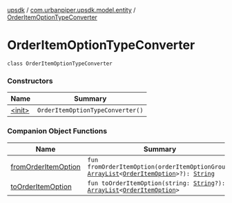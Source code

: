 [upsdk](../../index.md) / [com.urbanpiper.upsdk.model.entity](../index.md) / [OrderItemOptionTypeConverter](./index.md)

# OrderItemOptionTypeConverter

`class OrderItemOptionTypeConverter`

### Constructors

| Name | Summary |
|---|---|
| [&lt;init&gt;](-init-.md) | `OrderItemOptionTypeConverter()` |

### Companion Object Functions

| Name | Summary |
|---|---|
| [fromOrderItemOption](from-order-item-option.md) | `fun fromOrderItemOption(orderItemOptionGroup: `[`ArrayList`](https://kotlinlang.org/api/latest/jvm/stdlib/kotlin.collections/-array-list/index.html)`<`[`OrderItemOption`](../../com.urbanpiper.upsdk.model.networkresponse/-order-item-option/index.md)`>?): `[`String`](https://kotlinlang.org/api/latest/jvm/stdlib/kotlin/-string/index.html) |
| [toOrderItemOption](to-order-item-option.md) | `fun toOrderItemOption(string: `[`String`](https://kotlinlang.org/api/latest/jvm/stdlib/kotlin/-string/index.html)`?): `[`ArrayList`](https://kotlinlang.org/api/latest/jvm/stdlib/kotlin.collections/-array-list/index.html)`<`[`OrderItemOption`](../../com.urbanpiper.upsdk.model.networkresponse/-order-item-option/index.md)`>` |
